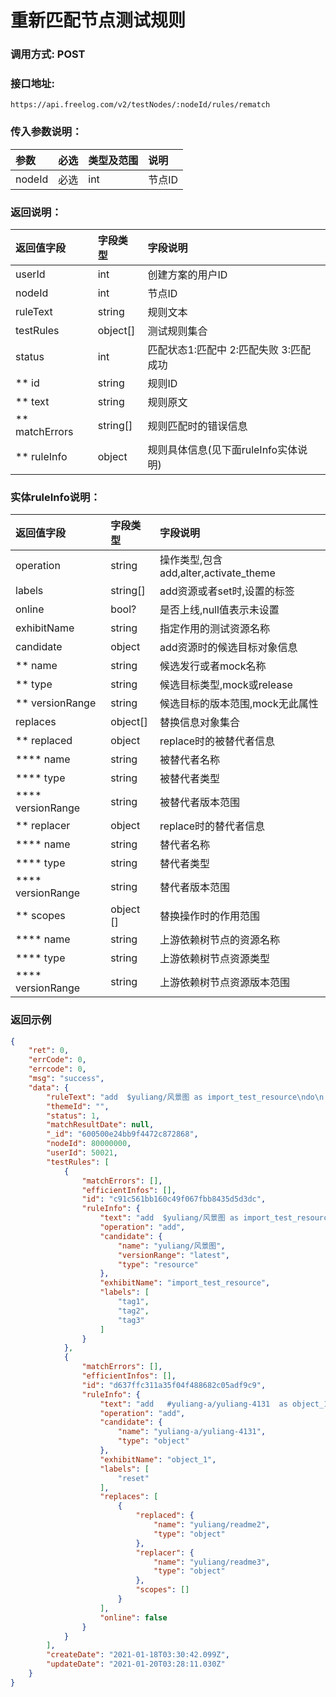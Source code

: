 # 重新匹配节点测试规则

### 调用方式: POST

### 接口地址:

```
https://api.freelog.com/v2/testNodes/:nodeId/rules/rematch
```

### 传入参数说明：

| 参数 | 必选 | 类型及范围 | 说明 |
| :--- | :--- | :--- | :--- |
| nodeId | 必选 | int | 节点ID |

### 返回说明：

| 返回值字段 | 字段类型 | 字段说明 |
| :--- | :--- | :--- |
| userId | int| 创建方案的用户ID |
| nodeId | int| 节点ID |
| ruleText | string | 规则文本 |
| testRules | object[] | 测试规则集合 |
| status | int | 匹配状态1:匹配中 2:匹配失败 3:匹配成功 |
| ** id | string | 规则ID |
| ** text | string | 规则原文 |
| ** matchErrors | string[] | 规则匹配时的错误信息 |
| ** ruleInfo | object | 规则具体信息(见下面ruleInfo实体说明) |


### 实体ruleInfo说明：
| 返回值字段 | 字段类型 | 字段说明 |
| :--- | :--- | :--- |
| operation | string | 操作类型,包含add,alter,activate_theme |
| labels | string[] | add资源或者set时,设置的标签 |
| online | bool? | 是否上线,null值表示未设置 |
| exhibitName | string | 指定作用的测试资源名称|
| candidate | object | add资源时的候选目标对象信息 |
| ** name | string | 候选发行或者mock名称 |
| ** type | string | 候选目标类型,mock或release |
| ** versionRange| string | 候选目标的版本范围,mock无此属性 |
| replaces | object[] | 替换信息对象集合  |
| ** replaced | object | replace时的被替代者信息  |
| **** name | string | 被替代者名称 |
| **** type | string | 被替代者类型 |
| **** versionRange | string | 被替代者版本范围 |
| ** replacer | object | replace时的替代者信息  |
| **** name | string | 替代者名称 |
| **** type | string | 替代者类型 |
| **** versionRange | string | 替代者版本范围 |
| ** scopes | object [] | 替换操作时的作用范围 |
| **** name | string | 上游依赖树节点的资源名称 |
| **** type | string | 上游依赖树节点资源类型 |
| **** versionRange | string | 上游依赖树节点资源版本范围 |

### 返回示例

```json
{
    "ret": 0,
    "errCode": 0,
    "errcode": 0,
    "msg": "success",
    "data": {
        "ruleText": "add  $yuliang/风景图 as import_test_resource\ndo\n   set_labels tag1,tag2,tag3\t\t\nend\nadd   #yuliang-a/yuliang-4131  as object_1 \ndo  \n   set_labels reset  \n   replace #yuliang/readme2 with #yuliang/readme3  \n   hide \nend",
        "themeId": "",
        "status": 1,
        "matchResultDate": null,
        "_id": "600500e24bb9f4472c872868",
        "nodeId": 80000000,
        "userId": 50021,
        "testRules": [
            {
                "matchErrors": [],
                "efficientInfos": [],
                "id": "c91c561bb160c49f067fbb8435d5d3dc",
                "ruleInfo": {
                    "text": "add  $yuliang/风景图 as import_test_resource\ndo\n   set_labels tag1,tag2,tag3\t\t\nend",
                    "operation": "add",
                    "candidate": {
                        "name": "yuliang/风景图",
                        "versionRange": "latest",
                        "type": "resource"
                    },
                    "exhibitName": "import_test_resource",
                    "labels": [
                        "tag1",
                        "tag2",
                        "tag3"
                    ]
                }
            },
            {
                "matchErrors": [],
                "efficientInfos": [],
                "id": "d637ffc311a35f04f488682c05adf9c9",
                "ruleInfo": {
                    "text": "add   #yuliang-a/yuliang-4131  as object_1 \ndo  \n   set_labels reset  \n   replace #yuliang/readme2 with #yuliang/readme3  \n   hide \nend",
                    "operation": "add",
                    "candidate": {
                        "name": "yuliang-a/yuliang-4131",
                        "type": "object"
                    },
                    "exhibitName": "object_1",
                    "labels": [
                        "reset"
                    ],
                    "replaces": [
                        {
                            "replaced": {
                                "name": "yuliang/readme2",
                                "type": "object"
                            },
                            "replacer": {
                                "name": "yuliang/readme3",
                                "type": "object"
                            },
                            "scopes": []
                        }
                    ],
                    "online": false
                }
            }
        ],
        "createDate": "2021-01-18T03:30:42.099Z",
        "updateDate": "2021-01-20T03:28:11.030Z"
    }
}
```
